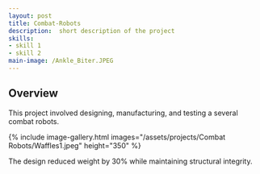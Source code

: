 ```yaml
---
layout: post
title: Combat-Robots
description:  short description of the project
skills: 
- skill 1
- skill 2
main-image: /Ankle_Biter.JPEG
---
```


## Overview
This project involved designing, manufacturing, and testing a several combat robots.

{% include image-gallery.html images="/assets/projects/Combat Robots/Waffles1.jpeg" height="350" %}

The design reduced weight by 30% while maintaining structural integrity.
